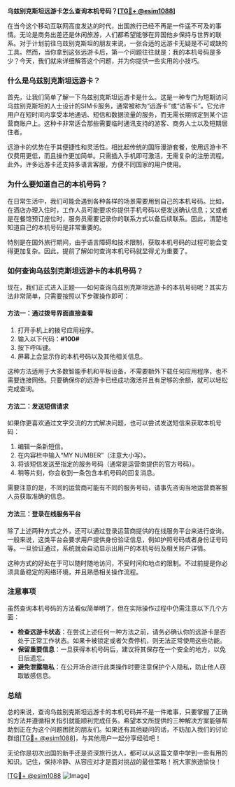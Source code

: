 **乌兹别克斯坦远游卡怎么查询本机号码？[[TG💪+ @esim1088](https://t.me/s/esim1088)]**

在当今这个移动互联网高度发达的时代，出国旅行已经不再是一件遥不可及的事情。无论是商务出差还是休闲旅游，人们都希望能够在异国他乡保持与世界的联系。对于计划前往乌兹别克斯坦的朋友来说，一张合适的远游卡无疑是不可或缺的工具。然而，当你拿到这张远游卡后，第一个问题往往就是：我的本机号码是多少？今天，我们就来详细解答这个问题，并为你提供一些实用的小技巧。

### **什么是乌兹别克斯坦远游卡？**

首先，让我们简单了解一下乌兹别克斯坦远游卡是什么。这是一种专门为短期访问乌兹别克斯坦的人士设计的SIM卡服务，通常被称为“远游卡”或“访客卡”。它允许用户在短时间内享受本地通话、短信和数据流量的服务，而无需长期绑定到某个运营商账户上。这种卡非常适合那些需要临时通讯支持的游客、商务人士以及短期居住者。

远游卡的优势在于其便捷性和灵活性。相比起传统的国际漫游套餐，使用远游卡不仅费用更低，而且操作更加简单。只需插入手机即可激活，无需复杂的注册流程。此外，许多远游卡还支持多语言客服，方便不同国家的用户使用。

### **为什么要知道自己的本机号码？**

在日常生活中，我们可能会遇到各种各样的场景需要用到自己的本机号码。比如，在酒店办理入住时，工作人员可能要求你提供手机号码以便发送确认信息；又或者是在餐馆预订座位时，服务员需要记录你的联系方式以备后续联系。因此，清楚地知道自己的本机号码是非常重要的。

特别是在国外旅行期间，由于语言障碍和技术限制，获取本机号码的过程可能会变得更加复杂。因此，提前了解如何查询本机号码就显得尤为重要了。

### **如何查询乌兹别克斯坦远游卡的本机号码？**

现在，我们正式进入正题——如何查询乌兹别克斯坦远游卡的本机号码呢？其实方法非常简单，只需要按照以下步骤操作即可：

#### **方法一：通过拨号界面直接查看**
1. 打开手机上的拨号应用程序。
2. 输入以下代码：**#100#**
3. 按下呼叫键。
4. 屏幕上会显示你的本机号码以及其他相关信息。

这种方法适用于大多数智能手机和平板设备，不需要额外下载任何应用程序，也不需要连接网络。只要确保你的远游卡已经成功激活并且有足够的余额，就可以轻松完成查询。

#### **方法二：发送短信请求**
如果你更喜欢通过文字交流的方式解决问题，也可以尝试发送短信来获取本机号码：
1. 编辑一条新短信。
2. 在内容栏中输入“MY NUMBER”（注意大小写）。
3. 将该短信发送至指定的服务号码（通常是运营商提供的官方号码）。
4. 稍等片刻，你会收到一条包含本机号码的回复消息。

需要注意的是，不同的运营商可能有不同的服务号码，请事先咨询当地运营商客服人员获取准确的信息。

#### **方法三：登录在线服务平台**
除了上述两种方式之外，还可以通过登录运营商提供的在线服务平台来进行查询。一般来说，这类平台会要求用户提供身份验证信息，例如护照号码或者身份证号码等。一旦验证通过，系统就会自动显示出用户的本机号码及相关账户详情。

这种方式的好处在于可以随时随地访问，不受时间和地点的限制。不过前提是你必须具备稳定的网络环境，并且熟悉相关操作流程。

### **注意事项**
虽然查询本机号码的方法看似简单明了，但在实际操作过程中仍需注意以下几个方面：

- **检查远游卡状态**：在尝试上述任何一种方法之前，请务必确认你的远游卡是否处于正常工作状态。如果卡被锁定或者欠费停机，则无法正常使用这些功能。
- **保留重要信息**：一旦获得本机号码后，建议将其保存在一个安全的地方，以免日后遗忘。
- **避免泄露隐私**：在公开场合进行此类操作时要注意保护个人隐私，防止他人窃取敏感信息。

### **总结**
总的来说，查询乌兹别克斯坦远游卡的本机号码并不是一件难事，只要掌握了正确的方法并遵循相关指引就能顺利完成任务。希望本文所提供的三种解决方案能够帮助到正在为这个问题困扰的朋友们。如果还有其他疑问的话，不妨加入我们的讨论群组[[TG💪+ @esim1088](https://t.me/s/esim1088)]，与其他用户一起分享经验吧！

无论你是初次出国的新手还是资深旅行达人，都可以从这篇文章中学到一些有用的知识。记住，保持冷静、从容应对才是面对挑战的最佳策略！祝大家旅途愉快！

[[TG💪+ @esim1088](https://t.me/s/esim1088) ![Image](https://i.postimg.cc/4NQfJmqS/Snipaste-2025-05-13-00-14-12.png)]